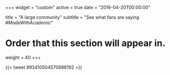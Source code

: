+++
widget = "custom"
active = true
date = "2016-04-20T00:00:00"

title = "A large community"
subtitle = "See what fans are saying *#MadeWithAcademic*" 

# Order that this section will appear in.
weight = 40
+++

{{< tweet 993410504570888192 >}}
